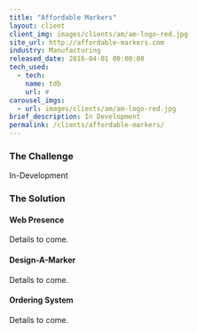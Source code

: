 ```yaml
---
title: "Affordable Markers"
layout: client
client_img: images/clients/am/am-logo-red.jpg
site_url: http://affordable-markers.com
industry: Manufacturing
released_date: 2016-04-01 00:00:00
tech_used:
  - tech:
    name: tdb
    url: #
carousel_imgs:
  - url: images/clients/am/am-logo-red.jpg
brief_description: In Development
permalink: /clients/affordable-markers/
---
```

### The Challenge

In-Development

### The Solution

#### Web Presence

Details to come.

#### Design-A-Marker

Details to come.

#### Ordering System

Details to come.
